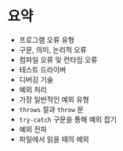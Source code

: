 # 요약

- 프로그램 오류 유형
- 구문, 의미, 논리적 오류
- 컴파일 오류 및 런타임 오류
- 테스트 드라이버
- 디버깅 기술
- 예외 처리
- 가장 일반적인 예외 유형
- `throws` 절과 `throw` 문
- `try-catch` 구문을 통해 예외 잡기
- 예외 전파
- 파일에서 읽을 때의 예외